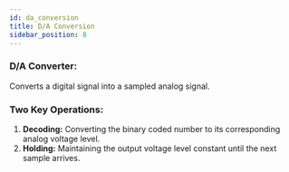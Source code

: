 ```yaml
---
id: da_conversion
title: D/A Conversion
sidebar_position: 8
---
```


### D/A Converter:
Converts a digital signal into a sampled analog signal.

### Two Key Operations:
1. **Decoding:**  Converting the binary coded number to its corresponding analog voltage level.
2. **Holding:** Maintaining the output voltage level constant until the next sample arrives.
